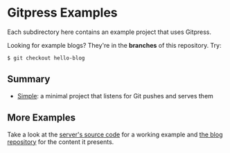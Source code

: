Gitpress Examples
=================

Each subdirectory here contains an example project that uses Gitpress.

Looking for example blogs? They're in the **branches** of this repository. Try:

    $ git checkout hello-blog


Summary
-------

- [Simple][]: a minimal project that listens for Git pushes and serves them


More Examples
-------------

Take a look at the [server's source code][gitpress.com] for a working
example and [the blog repository][gitpress-blog] for the content it presents.

[simple]: simple/
[gitpress.com]: https://github.com/joeyespo/gitpress.com
[gitpress-blog]: https://github.com/joeyespo/gitpress-blog
